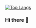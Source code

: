 

[![Top Langs](https://github-readme-stats.vercel.app/api/top-langs/?username=anycar8515@ynu.ac.kr&langs_count=8)](https://github.com/anycar8515@ynu.ac.kr/github-readme-stats)

### Hi there 👋

<!--
**Capoomaru/Capoomaru** is a ✨ _special_ ✨ repository because its `README.md` (this file) appears on your GitHub profile.

Here are some ideas to get you started:

- 🔭 I’m currently working on ...
- 🌱 I’m currently learning ...
- 👯 I’m looking to collaborate on ...
- 🤔 I’m looking for help with ...
- 💬 Ask me about ...
- 📫 How to reach me: ...
- 😄 Pronouns: ...
- ⚡ Fun fact: ...
-->
